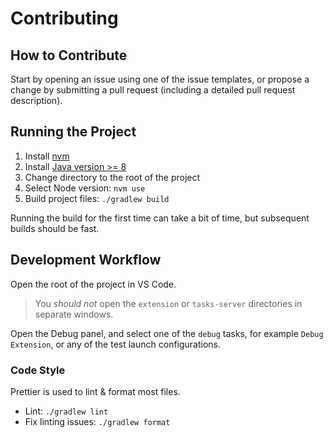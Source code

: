 # Contributing

## How to Contribute

Start by opening an issue using one of the issue templates, or propose a change by submitting a pull request (including a detailed pull request description).

## Running the Project

1. Install [nvm](https://github.com/nvm-sh/nvm)
2. Install [Java version >= 8](https://adoptopenjdk.net/)
3. Change directory to the root of the project
4. Select Node version: `nvm use`
5. Build project files: `./gradlew build`

Running the build for the first time can take a bit of time, but subsequent builds should be fast.

## Development Workflow

Open the root of the project in VS Code.

> You _should not_ open the `extension` or `tasks-server` directories in separate windows.

Open the Debug panel, and select one of the `debug` tasks, for example `Debug Extension`, or any of the test launch configurations.

### Code Style

Prettier is used to lint & format most files.

- Lint: `./gradlew lint`
- Fix linting issues: `./gradlew format`
